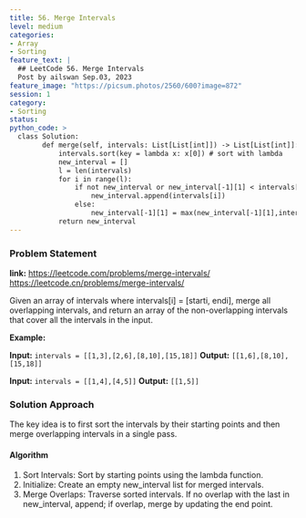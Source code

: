 ```yaml
---
title: 56. Merge Intervals
level: medium
categories:
- Array
- Sorting
feature_text: |
  ## LeetCode 56. Merge Intervals
  Post by ailswan Sep.03, 2023
feature_image: "https://picsum.photos/2560/600?image=872"
session: 1
category:
- Sorting
status: 
python_code: >
  class Solution:
        def merge(self, intervals: List[List[int]]) -> List[List[int]]:
            intervals.sort(key = lambda x: x[0]) # sort with lambda
            new_interval = []
            l = len(intervals)
            for i in range(l):
                if not new_interval or new_interval[-1][1] < intervals[i][0]:
                    new_interval.append(intervals[i])
                else:
                    new_interval[-1][1] = max(new_interval[-1][1],intervals[i][1]) # add max here
            return new_interval
---
```


### Problem Statement
**link:**
https://leetcode.com/problems/merge-intervals/
https://leetcode.cn/problems/merge-intervals/

Given an array of intervals where intervals[i] = [starti, endi], merge all overlapping intervals, and return an array of the non-overlapping intervals that cover all the intervals in the input.

**Example:**

**Input:** `intervals = [[1,3],[2,6],[8,10],[15,18]]`
**Output:** `[[1,6],[8,10],[15,18]]`

**Input:** `intervals = [[1,4],[4,5]]`
**Output:** `[[1,5]]`

### Solution Approach

The key idea is to first sort the intervals by their starting points and then merge overlapping intervals in a single pass.

#### Algorithm

1. Sort Intervals: Sort by starting points using the lambda function.
2. Initialize: Create an empty new_interval list for merged intervals.
3. Merge Overlaps: Traverse sorted intervals. If no overlap with the last in new_interval, append; if overlap, merge by updating the end point.
 
